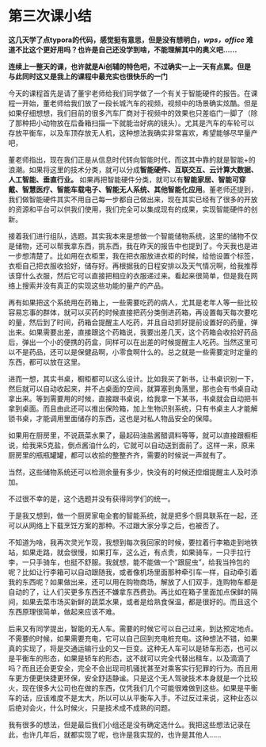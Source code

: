 # 第三次课小结

​     **这几天学了点typora的代码，感觉挺有意思，但是没有想明白，*wps，office* 难道不比这个更好用吗？也许是自己还没学到啥，不能理解其中的奥义吧......**

​    **连续上一整天的课，也许就是Ai创辅的特色吧，不过确实一上一天有点累。但是与此同时这又是我上的课程中最充实也很快乐的一门**

​    今天的课程首先是请了董宇老师给我们同学做了一个有关于智能硬件的报告。在课程一开始，董老师给我们放了一段长城汽车的视频，视频中的场景确实炫酷。但是如果仔细想想，我们目前的很多汽车厂商对于视频中的效果也只差临门一脚了（除了那种把小动物放在后备箱扫描一下就能治好病的镜头）。尤其是汽车的车轮可以存放平衡车，以及车顶存放无人机，这种想法我确实非常喜欢，希望能够尽早量产吧，

   董老师指出，现在我们正是从信息时代转向智能时代，而这其中靠的就是智能+的浪潮。如果将这里的技术分类，就可以分成**智能硬件、互联交互、云计算大数据、人工智能、垂直行业。** 如果再把智能硬件分类，就可以有**智能家居、智能可穿戴、智慧医疗、智能车载电子、智能无人系统、其他智能化应用**。董老师还提到，我们做智能硬件其实不用自己每一步都自己做出来，现在其实已经有了很多的开放的资源和平台可以供我们使用，我们完全可以集成现有的成果，实现智能硬件的创新。

  接着我们进行组队，选题。其实我本来是想做一个智能储物系统，这里的储物不仅是储物，还可以帮我拿东西，挑东西，我在昨天的报告中也提到了。今天我也是进一步想清楚了。比如用在衣柜里，我在把衣服放进衣柜的时候，给他设置个标签，衣柜自己把衣服收拾好，储存好。再根据我的日程安排以及天气情况啊，给我推荐该穿什么衣服，然后它可以直接把相应的衣服递过来。看起来很简单，但是我在网络上搜索并没有真正的实现这些功能的量产的产品。

再有如果把这个系统用在药箱上，一些需要吃药的病人，尤其是老年人等一些比较容易忘事的群体，就可以买药的时候直接把药分类倒进药箱，再设置每天每次要吃的量，然后到了时间，药箱会提醒主人吃药，并且自动抓好提前设置好的药量，弹出来。如果需要出差，直接跟这个药箱说，我要出差几天，这个药箱会收拾好药品后，弹出一个小的便携的药盒，同样可以在出差的时候提醒主人吃药。当然这里可以不是药品，还可以是保健品啊，小零食啊什么的。总之就是一些需要定时定量的东西，都可以放在这里。

进而一想，其实书桌，橱柜都可以这么设计。比如我买了新书，让书桌识别一下，然后就可以自动收起来，并不占桌面的空间，就算塞到角落里，那也会有书桌自动拿出来。等到需要用的时候，直接跟书桌说，给我拿一下某书，书桌就会自动把书拿到桌面。而且由此还可以推出保险箱，加上生物识别系统，只有书桌主人才能解锁书桌，才能调用里面储存的东西，这也是对私人物品安全的保障。

如果用在厨房里，不说蔬菜水果了，最起码油盐酱醋调料等等，就可以直接跟橱柜说，给我来5克盐，倒点酱油什么的，它就可以自动送到面前了。这样一来，原来厨房里的瓶瓶罐罐，都可以收拾的整整齐齐，需要的时候说一声就有了。

当然，这些储物系统还可以检测余量有多少，快没有的时候还控烟提醒主人及时添加。

不过很不幸的是，这个选题并没有获得同学们的统一。

于是我又想到，做一个厨房家电全套的智能系统，就是把多个厨具联系在一起，还可以从网络上下载烹饪方案的那种。不过跟大家分享之后，也被否了。

不知道为啥，我再次灵光乍现，我想到每次我回家的时候，要拉着行李箱走到地铁站，如果走路，就会很慢，如果打车，这么近，有点贵，如果骑车，一只手拉行李，一只手骑车，也挺不舒服。我就想，能不能做一个“跟屁虫”，给我当拎包的呢？比如让行李箱可以自动跟随我，或者像机场里面那种牵引车一样，自动牵引着我的东西呢？如果做出来，还可以用在购物商场，解放了人们双手，连购物车都是自动的了，让人们买更多东西还不嫌拿东西费劲。再比如在箱子里面加点保鲜的隔间，如果去菜市场买新鲜的蔬菜水果，或者是给熟食保温，都是很好的。而且这个东西原理很简单，做起来应该不难。

后来又有同学提出，智能的无人车。需要的时候它可以自己过来，到达预定地点。不需要的时候，如果需要充电，它可以自己回到充电桩充电。这种想法不错，如果真的实现了，将是交通运输行业的又一巨变。这种无人车可以是轿车形态，也可以是平衡车的形态，如果是轿车的形态，这不就可以完全代替出租车，以及滴滴了吗？而且还会更安全，完全不会出现司机骚扰甚至对乘客实行犯罪的行为。而且用车更方便更快捷更环保，安全舒适静谧。只是这个无人驾驶技术本身就是一个比较火，现在很多大公司也在做的东西，仅凭我们几个可能很难做到这些。如果是平衡车的话，应该难度不是太大，所以可以从平衡车入手。不过反过来说，这种业态以后绝对会火，什么时候火，只是技术成不成熟的问题。

我有很多的想法，但是最后我们小组还是没有确定选什么。我把这些想法记录在此，也许几年后，就都实现了呢，也许是我实现的，也许是其他人......

